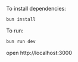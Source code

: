 

To install dependencies:
```sh
bun install
```

To run:
```sh
bun run dev
```

open http://localhost:3000
